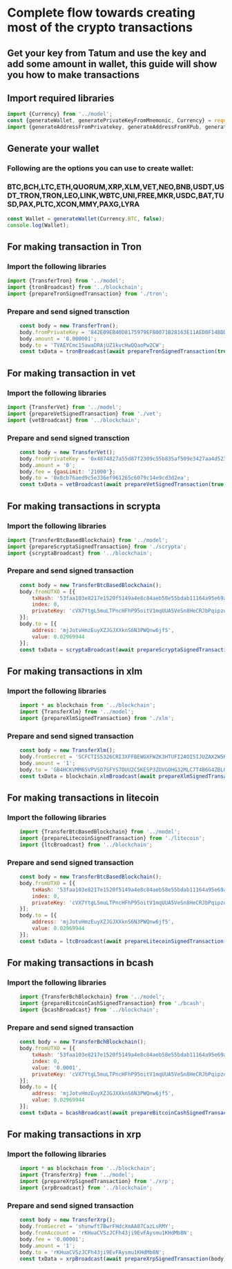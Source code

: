 # Complete flow towards creating most of the crypto transactions

## Get your key from Tatum and use the key and add some amount in wallet, this guide will show you how to make transactions
## Import required libraries
```javascript
import {Currency} from '../model';
const {generateWallet, generatePrivateKeyFromMnemonic, Currency} = require("@tatumio/tatum");
import {generateAddressFromPrivatekey, generateAddressFromXPub, generatePrivateKeyFromMnemonic} from './address';
```

## Generate your wallet
### Following are the options you can use to create wallet:
### BTC,BCH,LTC,ETH,QUORUM,XRP,XLM,VET,NEO,BNB,USDT,USDT_TRON,TRON,LEO,LINK,WBTC,UNI,FREE,MKR,USDC,BAT,TUSD,PAX,PLTC,XCON,MMY,PAXG,LYRA
```javascript
const Wallet = generateWallet(Currency.BTC, false);
console.log(Wallet);
```

## For making transaction in Tron
### Import the following libraries
```javascript
import {TransferTron} from '../model';
import {tronBroadcast} from '../blockchain';
import {prepareTronSignedTransaction} from './tron';
```

### Prepare and send signed transction
```javascript
    const body = new TransferTron();
    body.fromPrivateKey = '842E09EB40D8175979EFB0071B28163E11AED0F14BDD84090A4CEFB936EF5701';
    body.amount = '0.000001';
    body.to = 'TVAEYCmc15awaDRAjUZ1kvcHwQQaoPw2CW';
    const txData = tronBroadcast(await prepareTronSignedTransaction(true, body))
```

## For making transaction in vet
### Import the following libraries
```javascript
import {TransferVet} from '../model';
import {prepareVetSignedTransaction} from './vet';
import {vetBroadcast} from '../blockchain';
```

### Prepare and send signed transction
```javascript
    const body = new TransferVet();
    body.fromPrivateKey = '0x4874827a55d87f2309c55b835af509e3427aa4d52321eeb49a2b93b5c0f8edfb';
    body.amount = '0';
    body.fee = {gasLimit: '21000'};
    body.to = '0x8cb76aed9c5e336ef961265c6079c14e9cd3d2ea';
    const txData = vetBroadcast(await prepareVetSignedTransaction(true, body));
```

## For making transactions in scrypta
### Import the following libraries
```javascript
import {TransferBtcBasedBlockchain} from '../model';
import {prepareScryptaSignedTransaction} from './scrypta';
import {scryptaBroadcast} from '../blockchain';
```
### Prepare and send signed transaction
```javascript
    const body = new TransferBtcBasedBlockchain();
    body.fromUTXO = [{
        txHash: '53faa103e8217e1520f5149a4e8c84aeb58e55bdab11164a95e69a8ca50f8fcc',
        index: 0,
        privateKey: 'cVX7YtgL5muLTPncHFhP95oitV1mqUUA5VeSn8HeCRJbPqipzobf',
    }];
    body.to = [{
        address: 'mjJotvHmzEuyXZJGJXXknS6N3PWQnw6jf5',
        value: 0.02969944
    }];
    const txData = scryptaBroadcast(await prepareScryptaSignedTransaction(true, body)); 
```

## For making transactions in xlm
### Import the following libraries
```javascript
    import * as blockchain from '../blockchain';
    import {TransferXlm} from '../model';
    import {prepareXlmSignedTransaction} from './xlm';
```
### Prepare and send signed transaction
```javascript
    const body = new TransferXlm();
    body.fromSecret = 'SCFCTIS5326CRI3XFFBEWGXFWZK3HTUFI2AOI5IJUZAX2W5KM2PXIFIQ';
    body.amount = '1';
    body.to = 'GB4HCKVMM6SVPVSO7SFYS7DUU2C5KESP3ZOVGOHG32MLC7T4B6G4ZBLO';
    const txData = blockchain.xlmBroadcast(await prepareXlmSignedTransaction(true, body));
```

## For making transactions in litecoin
### Import the following libraries
```javascript
    import {TransferBtcBasedBlockchain} from '../model';
    import {prepareLitecoinSignedTransaction} from './litecoin';
    import {ltcBroadcast} from '../blockchain';
```
### Prepare and send signed transaction
```javascript
    const body = new TransferBtcBasedBlockchain();
    body.fromUTXO = [{
        txHash: '53faa103e8217e1520f5149a4e8c84aeb58e55bdab11164a95e69a8ca50f8fcc',
        index: 0,
        privateKey: 'cVX7YtgL5muLTPncHFhP95oitV1mqUUA5VeSn8HeCRJbPqipzobf',
    }];
    body.to = [{
        address: 'mjJotvHmzEuyXZJGJXXknS6N3PWQnw6jf5',
        value: 0.02969944
    }];
    const txData = ltcBroadcast(await prepareLitecoinSignedTransaction(true, body));
```
## For making transactions in bcash
### Import the following libraries
```javascript
    import {TransferBchBlockchain} from '../model';
    import {prepareBitcoinCashSignedTransaction} from './bcash';
    import {bcashBroadcast} from '../blockchain';
```
### Prepare and send signed transaction
```javascript
    const body = new TransferBchBlockchain();
    body.fromUTXO = [{
        txHash: '53faa103e8217e1520f5149a4e8c84aeb58e55bdab11164a95e69a8ca50f8fcc',
        index: 0,
        value: '0.0001',
        privateKey: 'cVX7YtgL5muLTPncHFhP95oitV1mqUUA5VeSn8HeCRJbPqipzobf',
    }];
    body.to = [{
        address: 'mjJotvHmzEuyXZJGJXXknS6N3PWQnw6jf5',
        value: 0.02969944
    }];
    const txData = bcashBroadcast(await prepareBitcoinCashSignedTransaction(true, body));
```

## For making transactions in xrp
### Import the following libraries
```javascript
    import * as blockchain from '../blockchain';
    import {TransferXrp} from '../model';
    import {prepareXrpSignedTransaction} from './xrp';
    import {xrpBroadcast} from '../blockchain';
```
### Prepare and send signed transaction
```javascript
    const body = new TransferXrp();
    body.fromSecret = 'shunwft7BwrFHdcXmAA87CazLsRMY';
    body.fromAccount = 'rKHuaCVSzJCFh43ji9EvFAysmu1KHdMb8N';
    body.fee = '0.00001';
    body.amount = '1';
    body.to = 'rKHuaCVSzJCFh43ji9EvFAysmu1KHdMb8N';
    const txData = xrpBroadcast(await prepareXrpSignedTransaction(body));
```